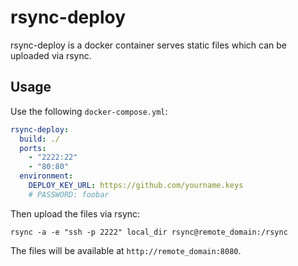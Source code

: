 # rsync-deploy

rsync-deploy is a docker container serves static files which can be uploaded via rsync.

## Usage

Use the following `docker-compose.yml`:

```yaml
rsync-deploy:
  build: ./
  ports:
    - "2222:22"
    - "80:80"
  environment:
    DEPLOY_KEY_URL: https://github.com/yourname.keys
    # PASSWORD: foobar
```

Then upload the files via rsync:

```
rsync -a -e "ssh -p 2222" local_dir rsync@remote_domain:/rsync
```

The files will be available at `http://remote_domain:8080`.
